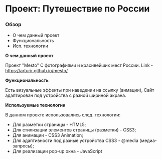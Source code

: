 # Проект: Путешествие по России

### Обзор
* О чем данный проект
* Функциональность
* Исп. технологии

**О чем данный проект**

Проект "Mesto" С фотографиями и красивейших мест России.
Link - https://arturir.github.io/mesto/

**Функциональность**

Есть визуальные эффекты при наведении на ссылку (анмации),
Сайт адаптирован под устройства с разной шириной экрана.

**Используемые технологии**

В данном проекте использовались след. технологии:
* Для разметки страницы - HTML5;
* Для стилизации элементов страницы (разметки) - CSS3;
* Для анимации - CSS3 Animation;
* Для адаптивности под разные устройства CSS3 - @media (медиа-запросы);
* Для реализации pop-up окна - JavaScript


